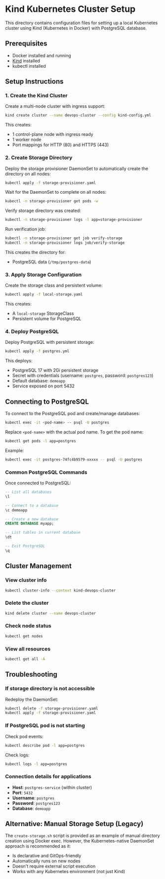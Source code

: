 # Kind Kubernetes Cluster Setup

This directory contains configuration files for setting up a local Kubernetes cluster using Kind (Kubernetes in Docker) with PostgreSQL database.

## Prerequisites

- Docker installed and running
- [Kind](https://kind.sigs.k8s.io/docs/user/quick-start/#installation) installed
- kubectl installed

## Setup Instructions

### 1. Create the Kind Cluster

Create a multi-node cluster with ingress support:

```bash
kind create cluster --name devops-cluster --config kind-config.yml
```

This creates:
- 1 control-plane node with ingress ready
- 1 worker node
- Port mappings for HTTP (80) and HTTPS (443)

### 2. Create Storage Directory

Deploy the storage provisioner DaemonSet to automatically create the directory on all nodes:

```bash
kubectl apply -f storage-provisioner.yaml
```

Wait for the DaemonSet to complete on all nodes:
```bash
kubectl -n storage-provisioner get pods -w
```

Verify storage directory was created:
```bash
kubectl -n storage-provisioner logs -l app=storage-provisioner
```

Run verification job:
```bash
kubectl -n storage-provisioner get job verify-storage
kubectl -n storage-provisioner logs job/verify-storage
```

This creates the directory for:
- PostgreSQL data (`/tmp/postgres-data`)

### 3. Apply Storage Configuration

Create the storage class and persistent volume:

```bash
kubectl apply -f local-storage.yaml
```

This creates:
- A `local-storage` StorageClass
- Persistent volume for PostgreSQL

### 4. Deploy PostgreSQL

Deploy PostgreSQL with persistent storage:

```bash
kubectl apply -f postgres.yml
```

This deploys:
- PostgreSQL 17 with 2Gi persistent storage
- Secret with credentials (username: `postgres`, password: `postgres123`)
- Default database: `demoapp`
- Service exposed on port 5432

## Connecting to PostgreSQL

To connect to the PostgreSQL pod and create/manage databases:

```bash
kubectl exec -it <pod-name> -- psql -U postgres
```

Replace `<pod-name>` with the actual pod name. To get the pod name:

```bash
kubectl get pods -l app=postgres
```

Example:
```bash
kubectl exec -it postgres-74fc4b9579-xxxxx -- psql -U postgres
```

### Common PostgreSQL Commands

Once connected to PostgreSQL:

```sql
-- List all databases
\l

-- Connect to a database
\c demoapp

-- Create a new database
CREATE DATABASE myapp;

-- List tables in current database
\dt

-- Exit PostgreSQL
\q
```

## Cluster Management

### View cluster info
```bash
kubectl cluster-info --context kind-devops-cluster
```

### Delete the cluster
```bash
kind delete cluster --name devops-cluster
```

### Check node status
```bash
kubectl get nodes
```

### View all resources
```bash
kubectl get all -A
```

## Troubleshooting

### If storage directory is not accessible
Redeploy the DaemonSet:
```bash
kubectl delete -f storage-provisioner.yaml
kubectl apply -f storage-provisioner.yaml
```

### If PostgreSQL pod is not starting
Check pod events:
```bash
kubectl describe pod -l app=postgres
```

Check logs:
```bash
kubectl logs -l app=postgres
```

### Connection details for applications
- **Host**: `postgres-service` (within cluster)
- **Port**: `5432`
- **Username**: `postgres`
- **Password**: `postgres123`
- **Database**: `demoapp`

## Alternative: Manual Storage Setup (Legacy)

The `create-storage.sh` script is provided as an example of manual directory creation using Docker exec. However, the Kubernetes-native DaemonSet approach is recommended as it:
- Is declarative and GitOps-friendly
- Automatically runs on new nodes
- Doesn't require external script execution
- Works with any Kubernetes environment (not just Kind)